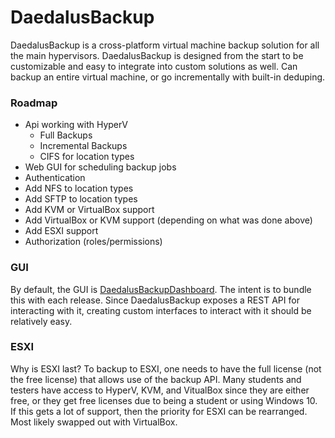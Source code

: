 # DaedalusBackup
DaedalusBackup is a cross-platform virtual machine backup solution for all the main hypervisors. DaedalusBackup is designed from the start to be customizable and easy to integrate into custom solutions as well. Can backup an entire virtual machine, or go incrementally with built-in deduping.

### Roadmap
- Api working with HyperV
    - Full Backups
    - Incremental Backups
    - CIFS for location types
- Web GUI for scheduling backup jobs
- Authentication
- Add NFS to location types
- Add SFTP to location types
- Add KVM or VirtualBox support
- Add VirtualBox or KVM support (depending on what was done above)
- Add ESXI support
- Authorization (roles/permissions)

### GUI
By default, the GUI is [DaedalusBackupDashboard](https://github.com/Capt-Lance/DaedalusBackupDashboard). The intent is to bundle this with each release. Since DaedalusBackup exposes a REST API for interacting with it, creating custom interfaces to interact with it should be relatively easy.

### ESXI
Why is ESXI last? To backup to ESXI, one needs to have the full license (not the free license) that allows use of the backup API. Many students and testers have access to HyperV, KVM, and VitualBox since they are either free, or they get free licenses due to being a student or using Windows 10. If this gets a lot of support, then the priority for ESXI can be rearranged. Most likely swapped out with VirtualBox.